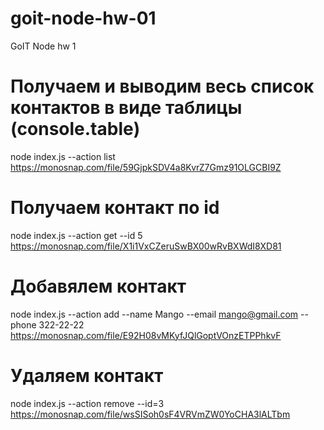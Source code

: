 # goit-node-hw-01
GoIT Node hw 1

# Получаем и выводим весь список контактов в виде таблицы (console.table)
node index.js --action list
https://monosnap.com/file/59GjpkSDV4a8KvrZ7Gmz91OLGCBI9Z

# Получаем контакт по id
node index.js --action get --id 5
https://monosnap.com/file/X1i1VxCZeruSwBX00wRvBXWdI8XD81

# Добавялем контакт
node index.js --action add --name Mango --email mango@gmail.com --phone 322-22-22
https://monosnap.com/file/E92H08vMKyfJQlGoptVOnzETPPhkvF

# Удаляем контакт
node index.js --action remove --id=3
https://monosnap.com/file/wsSISoh0sF4VRVmZW0YoCHA3lALTbm